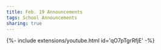 ```yaml
---
title: Feb. 19 Announcements
tags: School Announcements
sharing: true
---
```

<div>{%- include extensions/youtube.html id='qO7pTgrRfjE' -%}</div>
